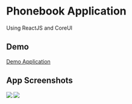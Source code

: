 # Phonebook Application
Using ReactJS and CoreUI

## Demo

[Demo Application](http://phonebook-react.surge.sh)

## App Screenshots

<a href="url"><img src="https://raw.githubusercontent.com/andreycruz16/phonebook-application/master/screenshots/pb1.png" align="left"  ></a>
<a href="url"><img src="https://raw.githubusercontent.com/andreycruz16/phonebook-application/master/screenshots/pb2.png" align="left"  ></a>